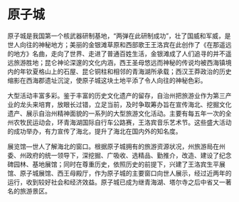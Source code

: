 # 原子城  
原子城是我国第一个核武器研制基地，“两弹在此研制成功”，壮了国威和军威，是世人向往的神秘地方；美丽的金银滩草原和西部歌王王洛宾在此创作了《在那遥远的地方》名曲，走向了世界、走进了普通百姓生活，金银滩成了人们追寻的并不遥远旅游胜地；昆仑神论深邃的文化内涵，西王圣母悠远而神秘的传说均被西海镇境内的年钦夏格山上的石屋、昆仑铜柱和相邻的青海湖所承载；西汉王莽政治的历史缩影在西海郡遗址沉淀，使原子城这块土地平添了令人向往的神秘色彩。  

大型活动丰富多彩。鉴于丰富的历史文化遗产的留存，自治州把旅游业作为第三产业的龙头来培育，放眼长过错，立足当前，及时争取筹办旨在宣传海北、挖掘文化遗产、展示自治州精神面貌的一系列的大型旅游文化活动。主要有每五年一次的全州农牧民运动会，环青海湖国际自行车公路赛，王洛宾音乐艺术节。这些盛大活动的成功举办，有力宣传了海北，提升了海北在国内外的知名度。  

展览馆—世人了解海北的窗口。根据原子城拥有的旅游资源状况，州旅游局在州委、州政府的统一领导下，深挖掘、广吸收、选精品、勤推介，改造、建设了纪念碑园林、基地展馆；同时在尊重历史，依照历史的前提下，兴建了王洛宾生平展馆、原子城展馆、西王母殿厅，作为原子城的主要窗口向世人展示，经过近两年的运行，收到较好社会和经济效益。原子城已成为继青海湖、塔尔寺之后中省又一著名的旅游景区。  
<!-- Last processed: 2025-07-22 03:44:28 -->
